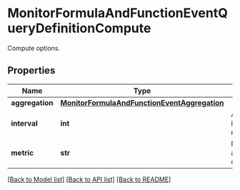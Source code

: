 # MonitorFormulaAndFunctionEventQueryDefinitionCompute

Compute options.

## Properties

| Name            | Type                                                                                          | Description                      | Notes      |
| --------------- | --------------------------------------------------------------------------------------------- | -------------------------------- | ---------- |
| **aggregation** | [**MonitorFormulaAndFunctionEventAggregation**](MonitorFormulaAndFunctionEventAggregation.md) |                                  |
| **interval**    | **int**                                                                                       | A time interval in milliseconds. | [optional] |
| **metric**      | **str**                                                                                       | Measurable attribute to compute. | [optional] |

[[Back to Model list]](README.md#documentation-for-models) [[Back to API list]](README.md#documentation-for-api-endpoints) [[Back to README]](README.md)
